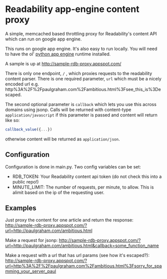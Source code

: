 # Readability app-engine content proxy

A simple, memcached based throttling proxy for Readability's content API which can run on google app engine.

This runs on google app engine. It's also easy to run locally. You will need to have the ol' [python app engine](https://developers.google.com/appengine/) runtime installed.

A sample is up at http://sample-rdb-proxy.appspot.com/

There is only one endpoint, `/` , which proxies requests to the readability content parser. There is one required parameter, `url` which must be a nicely encoded url e.g. http%3A%2F%2Fpaulgraham.com%2Fambitious.html%3Fsee_this_is%3Descaped.

The second optional parameter is `callback` which lets you use this across domains using jsonp. Calls will be returned with content-type `application/javascript` if this parameter is passed and content will return like so:

```javascript
callback_value({...})
```

otherwise content will be returned as `application/json`.

## Configuration

Configuration is done in main.py. Two config variables can be set:

* RDB_TOKEN: Your Readability content api token (do not check this into a public repo!)
* MINUTE_LIMIT: The number of requests, per minute, to allow. This is alimit based on the ip of the requesting user.

## Examples
Just proxy the content for one article and return the response: http://sample-rdb-proxy.appspot.com/?url=http://paulgraham.com/ambitious.html

Make a request for jsonp: http://sample-rdb-proxy.appspot.com/?url=http://paulgraham.com/ambitious.html&callback=some_function_name

Make a request with a url that has url params (see how it's escaped?): http://sample-rdb-proxy.appspot.com/?url=http%3A%2F%2Fpaulgraham.com%2Fambitious.html%3Fsorry_for_spamming_your_server_paul
